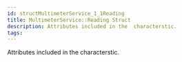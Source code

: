```yaml
---
id: structMultimeterService_1_1Reading
title: MultimeterService::Reading Struct
description: Attributes included in the  characterstic.
tags:
---
```

Attributes included in the  <docMarkupType>  characterstic.
